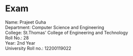 # Exam
 
 Name: Prajeet Guha <br/>
 Department: Computer Science and Engineering <br/>
 College: St.Thomas' College of Engineering and Technology <br/>
 Roll No.: 28 <br/>
 Year: 2nd Year <br/>
 University Roll no.: 12200119022